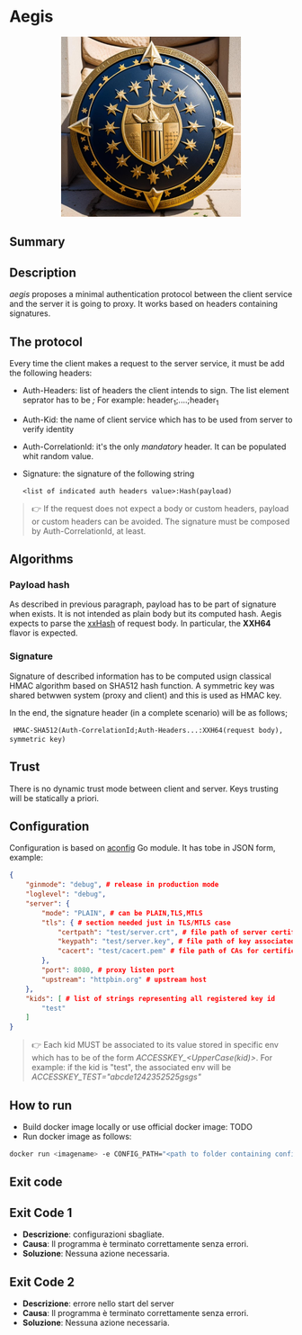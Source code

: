 # Aegis

<p align="center">
  <img src="images/logo.jpeg" alt="Logo" width="320px" height="320px">
</p>

## Summary

## Description

*aegis* proposes a minimal authentication protocol between the client service and the server it is going to proxy. It works based on headers containing signatures.

## The protocol

Every time the client makes a request to the server service, it must be add the following headers:

- Auth-Headers: list of headers the client intends to sign. The list element seprator has to be *;*
For example: header<sub>1</sub>;....;header<sub>1</sub>
- Auth-Kid: the name of client service which has to be used from server to verify identity
- Auth-CorrelationId: it's the only *mandatory* header. It can be populated whit random value.
- Signature: the signature of the following string
  
      <list of indicated auth headers value>:Hash(payload)

> 👉 If the request does not expect a body or custom headers, payload or custom headers can be avoided. The signature must be composed by Auth-CorrelationId, at least.

## Algorithms

### Payload hash

As described in previous paragraph, payload has to be part of signature when exists. It is not intended as plain body but its computed hash.
Aegis expects to parse the [xxHash](https://xxhash.com/) of request body. In particular, the **XXH64** flavor is expected.

### Signature

Signature of described information has to be computed usign classical HMAC algorithm based on SHA512 hash function. A symmetric key was shared betwwen system (proxy and client) and this is used as HMAC key.

In the end, the signature header (in a complete scenario) will be as follows;

```
 HMAC-SHA512(Auth-CorrelationId;Auth-Headers...:XXH64(request body), symmetric key)
```

## Trust

There is no dynamic trust mode between client and server. Keys trusting will be statically a priori.

## Configuration

Configuration is based on [aconfig](https://github.com/cristalhq/aconfig) Go module. It has tobe in JSON form, example:

```json
{
    "ginmode": "debug", # release in production mode
    "loglevel": "debug",
    "server": {
        "mode": "PLAIN", # can be PLAIN,TLS,MTLS
        "tls": { # section needed just in TLS/MTLS case
            "certpath": "test/server.crt", # file path of server certificate
            "keypath": "test/server.key", # file path of key associated with server certificate
            "cacert": "test/cacert.pem" # file path of CAs for certificate verification (MTLS)
        },
        "port": 8080, # proxy listen port
        "upstream": "httpbin.org" # upstream host
    },
    "kids": [ # list of strings representing all registered key id
        "test"
    ]
}
```

> 👉 Each kid MUST be associated to its value stored in specific env which has to be of the form *ACCESSKEY_<UpperCase(kid)>*. For example: if the kid is "test", the associated env will be *ACCESSKEY_TEST="abcde1242352525gsgs"*

## How to run

- Build docker image locally or use official docker image: TODO
- Run docker image as follows:

```bash
docker run <imagename> -e CONFIG_PATH="<path to folder containing config.json>" -e ACCESSKEY_<KID1>="<secret value>" ... -e ACCESSKEY_<KIDn>="<secret value>" -p 8080:8080
```

## Exit code

## Exit Code 1

- **Descrizione**: configurazioni sbagliate.
- **Causa**: Il programma è terminato correttamente senza errori.
- **Soluzione**: Nessuna azione necessaria.

## Exit Code 2

- **Descrizione**: errore nello start del server
- **Causa**: Il programma è terminato correttamente senza errori.
- **Soluzione**: Nessuna azione necessaria.
